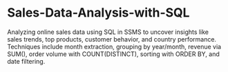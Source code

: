 # Sales-Data-Analysis-with-SQL
Analyzing online sales data using SQL in SSMS to uncover insights like sales trends, top products, customer behavior, and country performance. Techniques include month extraction, grouping by year/month, revenue via SUM(), order volume with COUNT(DISTINCT), sorting with ORDER BY, and date filtering.

